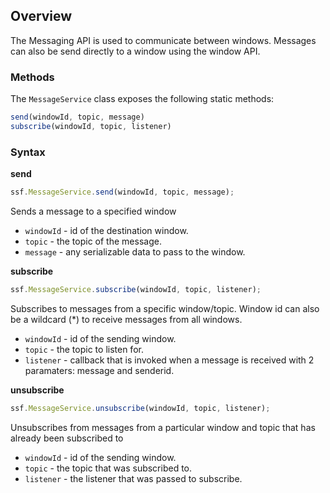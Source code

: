 ## Overview
The Messaging API is used to communicate between windows. Messages can also be send directly to a window using the window API.

### Methods
The `MessageService` class exposes the following static methods:</p>
```javascript
send(windowId, topic, message)
subscribe(windowId, topic, listener)
```

### Syntax
**send**  
```javascript
ssf.MessageService.send(windowId, topic, message);
```
Sends a message to a specified window
* `windowId` - id of the destination window.
* `topic` - the topic of the message.
* `message` - any serializable data to pass to the window.

**subscribe**  
```javascript
ssf.MessageService.subscribe(windowId, topic, listener);
```
Subscribes to messages from a specific window/topic. Window id can also be a wildcard (*) to receive messages from all windows.
* `windowId` - id of the sending window.
* `topic` - the topic to listen for.
* `listener` - callback that is invoked when a message is received with 2 paramaters: message and senderid.

**unsubscribe**  
```javascript
ssf.MessageService.unsubscribe(windowId, topic, listener);
```
Unsubscribes from messages from a particular window and topic that has already been subscribed to
* `windowId` - id of the sending window.
* `topic` - the topic that was subscribed to.
* `listener` - the listener that was passed to subscribe.
